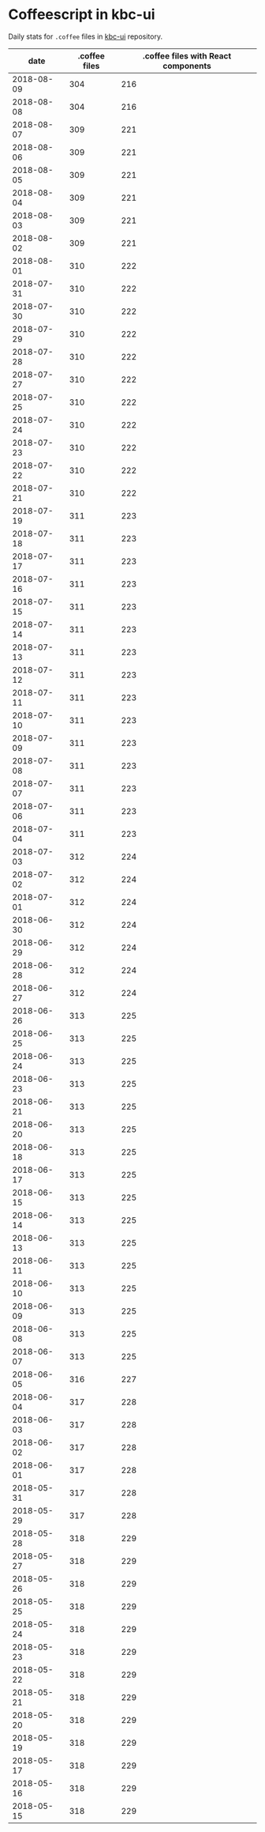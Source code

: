 # Coffeescript in kbc-ui

Daily stats for `.coffee` files in [kbc-ui](https://github.com/keboola/kbc-ui) repository.

| date | .coffee files | .coffee files with React components |
| --- | --- | --- |
|2018-08-09 | 304 | 216|
|2018-08-08 | 304 | 216|
|2018-08-07 | 309 | 221|
|2018-08-06 | 309 | 221|
|2018-08-05 | 309 | 221|
|2018-08-04 | 309 | 221|
|2018-08-03 | 309 | 221|
|2018-08-02 | 309 | 221|
|2018-08-01 | 310 | 222|
|2018-07-31 | 310 | 222|
|2018-07-30 | 310 | 222|
|2018-07-29 | 310 | 222|
|2018-07-28 | 310 | 222|
|2018-07-27 | 310 | 222|
|2018-07-25 | 310 | 222|
|2018-07-24 | 310 | 222|
|2018-07-23 | 310 | 222|
|2018-07-22 | 310 | 222|
|2018-07-21 | 310 | 222|
|2018-07-19 | 311 | 223|
|2018-07-18 | 311 | 223|
|2018-07-17 | 311 | 223|
|2018-07-16 | 311 | 223|
|2018-07-15 | 311 | 223|
|2018-07-14 | 311 | 223|
|2018-07-13 | 311 | 223|
|2018-07-12 | 311 | 223|
|2018-07-11 | 311 | 223|
|2018-07-10 | 311 | 223|
|2018-07-09 | 311 | 223|
|2018-07-08 | 311 | 223|
|2018-07-07 | 311 | 223|
|2018-07-06 | 311 | 223|
|2018-07-04 | 311 | 223|
|2018-07-03 | 312 | 224|
|2018-07-02 | 312 | 224|
|2018-07-01 | 312 | 224|
|2018-06-30 | 312 | 224|
|2018-06-29 | 312 | 224|
|2018-06-28 | 312 | 224|
|2018-06-27 | 312 | 224|
|2018-06-26 | 313 | 225|
|2018-06-25 | 313 | 225|
|2018-06-24 | 313 | 225|
|2018-06-23 | 313 | 225|
|2018-06-21 | 313 | 225|
|2018-06-20 | 313 | 225|
|2018-06-18 | 313 | 225|
|2018-06-17 | 313 | 225|
|2018-06-15 | 313 | 225|
|2018-06-14 | 313 | 225|
|2018-06-13 | 313 | 225|
|2018-06-11 | 313 | 225|
|2018-06-10 | 313 | 225|
|2018-06-09 | 313 | 225|
|2018-06-08 | 313 | 225|
|2018-06-07 | 313 | 225|
|2018-06-05 | 316 | 227|
|2018-06-04 | 317 | 228|
|2018-06-03 | 317 | 228|
|2018-06-02 | 317 | 228|
|2018-06-01 | 317 | 228|
|2018-05-31 | 317 | 228|
|2018-05-29 | 317 | 228|
|2018-05-28 | 318 | 229|
|2018-05-27 | 318 | 229|
|2018-05-26 | 318 | 229|
|2018-05-25 | 318 | 229|
|2018-05-24 | 318 | 229|
|2018-05-23 | 318 | 229|
|2018-05-22 | 318 | 229|
|2018-05-21 | 318 | 229|
|2018-05-20 | 318 | 229|
|2018-05-19 | 318 | 229|
|2018-05-17 | 318 | 229|
|2018-05-16 | 318 | 229|
|2018-05-15 | 318 | 229|
